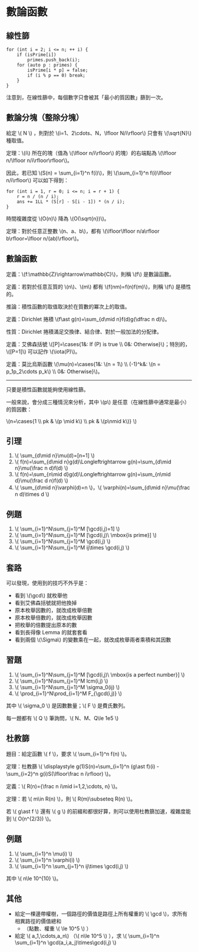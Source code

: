 # 數論函數

## 線性篩

```cpp=
for (int i = 2; i <= n; ++ i) {
    if (isPrime[i]) 
        primes.push_back(i);
    for (auto p : primes) {
        isPrime[i * p] = false;
        if (i % p == 0) break;
    }
}
```

注意到，在線性篩中，每個數字只會被其「最小的質因數」篩到一次。

## 數論分塊（整除分塊）

給定 \\( N \\) ，則對於 \\(i=1、2\cdots、N$，$\lfloor N/i\rfloor\\) 只會有 \\(\sqrt{N}\\) 種取值。

定理：\\(i\\) 所在的塊（值為 \\(\lfloor n/i\rfloor\\) 的塊）的右端點為 \\(\lfloor n/\lfloor n/i\rfloor\rfloor\\)。

因此，若已知 \\(S(n) = \sum_{i=1}^n f(i)\\)，則 \\(\sum_{i=1}^n f(i)\lfloor n/i\rfloor\\) 可以如下得到：
```cpp=
for (int i = 1, r = 0; i <= n; i = r + 1) {
    r = n / (n / i);
    ans += 1LL * (S[r] - S[i - 1]) * (n / i);
}
```

時間複雜度從 \\(O(n)\\) 降為 \\(O(\sqrt{n})\\)。

定理：對於任意正整數 \\(n、a、b\\)，都有 \\(\lfloor\lfloor n/a\rfloor b\rfloor=\lfloor n/(ab)\rfloor\\)。

## 數論函數

定義：\\(f:\mathbb{Z}\rightarrow\mathbb{C}\\)，則稱 \\(f\\) 是數論函數。

定義：若對於任意互質的 \\(n\\)、\\(m\\) 都有 \\(f(nm)=f(n)f(m)\\)，則稱 \\(f\\) 是積性的。

推論：積性函數的取值取決於在質數的冪次上的取值。

定義：Dirichlet 捲積 \\(f\ast g(n)=\sum_{d\mid n}f(d)g(\dfrac n d)\\)。

性質：Dirichlet 捲積滿足交換律、結合律、對於一般加法的分配律。

定義：艾佛森括號 \\([P]=\cases{1&: If \(P\) is true \\\\ 0&: Otherwise}\\)；特別的，\\([P=1]\\) 可以記作 \\(\iota(P)\\)。

定義：莫比烏斯函數 \\(\mu(n)=\cases{1&: \\(n = 1\\) \\\\ (-1)^k&: \\(n = p_1p_2\cdots p_k\\) \\\\ 0&: Otherwise}\\)。

---
只要是積性函數就能夠使用線性篩。

一般來說，會分成三種情況來分析，其中 \\(p\\) 是任意（在線性篩中通常是最小）的質因數：

\\(n=\cases{1 \\\\ pk & \\(p \mid k\\) \\\\ pk & \\(p\nmid k\\)} \\)


## 引理

1. \\( \sum_{d\mid n}\mu(d)=[n=1] \\)
2. \\( f(n)=\sum_{d\mid n}g(d)\Longleftrightarrow g(n)=\sum_{d\mid n}\mu(\frac n d)f(d) \\)
3. \\( f(n)=\sum_{n\mid d}g(d)\Longleftrightarrow g(n)=\sum_{n\mid d}\mu(\frac d n)f(d) \\)
4. \\( \sum_{d\mid n}\varphi(d)=n \\)，\\( \varphi(n)=\sum_{d\mid n}\mu(\frac n d)\times d \\)

## 例題

1. \\( \sum_{i=1}^N\sum_{j=1}^M [\gcd(i,j)=1] \\)
2. \\( \sum_{i=1}^N\sum_{j=1}^M [\gcd(i,j)\ \mbox{is prime}] \\)
3. \\( \sum_{i=1}^N\sum_{j=1}^M \gcd(i,j) \\)
4. \\( \sum_{i=1}^N\sum_{j=1}^M ij\times \gcd(i,j) \\)

## 套路

可以發現，使用到的技巧不外乎是：
* 看到 \\(\gcd\\) 就枚舉他
* 看到艾佛森括號就把他換掉
* 原本枚舉因數的，就改成枚舉倍數
* 原本枚舉倍數的，就改成枚舉因數
* 把枚舉的倍數提出原本的數
* 看到長得像 Lemma 的就套套看
* 看到兩個 \\(\Sigma\\) 的變數乘在一起，就改成枚舉兩者乘積和其因數

## 習題

1. \\( \sum_{i=1}^N\sum_{j=1}^M [\gcd(i,j)\ \mbox{is a perfect number}] \\)
2. \\( \sum_{i=1}^N\sum_{j=1}^M lcm(i,j) \\)
3. \\( \sum_{i=1}^N\sum_{j=1}^M \sigma_0(ij) \\)
4. \\( \prod_{i=1}^N\prod_{i=1}^M F_{\gcd(i,j)} \\)

其中 \\( \sigma_0 \\) 是因數數量；\\( F \\) 是費氏數列。

每一題都有 \\( Q \\) 筆詢問，\\( N、M、Q\le 1e5 \\)

## 杜教篩

題目：給定函數 \\( f \\)，要求 \\( \sum_{i=1}^n f(n) \\)。

定理：杜教篩 \\( \displaystyle g(1)S(n)=\sum_{i=1}^n (g\ast f)(i) - \sum_{i=2}^n g(i)S(\lfloor\frac n i\rfloor) \\)。

定義：\\( R(n)=\{\frac n i\mid i=1,2,\cdots, n\} \\)。

定理：若 \\( m\in R(n) \\)，則 \\( R(m)\subseteq R(n) \\)。

若 \\( g\ast f \\) 還有 \\( g \\) 的前綴和都很好算，則可以使用杜教篩加速，複雜度能到 \\( O(n^{2/3}) \\)。

## 例題

1. \\( \sum_{i=1}^n \mu(i) \\)
2. \\( \sum_{i=1}^n \varphi(i) \\)
3. \\( \sum_{i=1}^n \sum_{j=1}^n ij\times \gcd(i,j) \\)

其中 \\( n\le 10^{10} \\)。

## 其他

* 給定一棵邊帶權樹，一個路徑的價值是路徑上所有權重的 \\( \gcd \\)，求所有相異路徑的價值總和
    * （點數、權重 \\( \le 10^5 \\) ）
* 給定 \\( a_1,\cdots,a_n\\) （\\( n\le 10^5 \\) ），求 \\( \sum_{i=1}^n \sum_{i=1}^n \gcd(a_i,a_j)\times\gcd(i,j) \\)